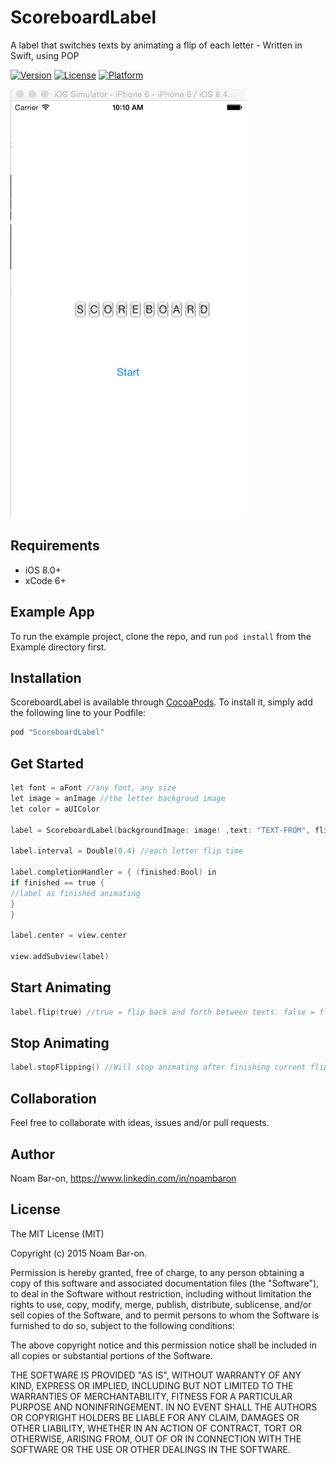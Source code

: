 # ScoreboardLabel
A label that switches texts by animating a flip of each letter - Written in Swift, using POP

[![Version](https://img.shields.io/cocoapods/v/ScoreboardLabel.svg?style=flat)](http://cocoapods.org/pods/ScoreboardLabel)
[![License](https://img.shields.io/cocoapods/l/ScoreboardLabel.svg?style=flat)](http://cocoapods.org/pods/ScoreboardLabel)
[![Platform](https://img.shields.io/cocoapods/p/ScoreboardLabel.svg?style=flat)](http://cocoapods.org/pods/ScoreboardLabel)

![Animation](ScoreboardLabel.gif)

## Requirements

* iOS 8.0+
* xCode 6+

## Example App 

To run the example project, clone the repo, and run `pod install` from the Example directory first.


## Installation

ScoreboardLabel is available through [CocoaPods](http://cocoapods.org). To install
it, simply add the following line to your Podfile:

```objective-c
pod "ScoreboardLabel"
```

## Get Started


```objective-c
let font = aFont //any font, any size
let image = anImage //the letter backgroud image
let color = aUIColor

label = ScoreboardLabel(backgroundImage: image! ,text: "TEXT-FROM", flipToText: "TEXT-TO", font:font, textColor:color)

label.interval = Double(0.4) //each letter flip time

label.completionHandler = { (finished:Bool) in
if finished == true {
//label as finished animating
}
}

label.center = view.center

view.addSubview(label)

```

## Start Animating

```objective-c
label.flip(true) //true = flip back and forth between texts. false = flip once from text to text and thats it
```

## Stop Animating

```objective-c
label.stopFlipping() //Will stop animating after finishing current flip
```

## Collaboration
Feel free to collaborate with ideas, issues and/or pull requests.


## Author

Noam Bar-on, https://www.linkedin.com/in/noambaron

## License

The MIT License (MIT)

Copyright (c) 2015 Noam Bar-on.

Permission is hereby granted, free of charge, to any person obtaining a copy
of this software and associated documentation files (the "Software"), to deal
in the Software without restriction, including without limitation the rights
to use, copy, modify, merge, publish, distribute, sublicense, and/or sell
copies of the Software, and to permit persons to whom the Software is
furnished to do so, subject to the following conditions:

The above copyright notice and this permission notice shall be included in
all copies or substantial portions of the Software.

THE SOFTWARE IS PROVIDED "AS IS", WITHOUT WARRANTY OF ANY KIND, EXPRESS OR
IMPLIED, INCLUDING BUT NOT LIMITED TO THE WARRANTIES OF MERCHANTABILITY,
FITNESS FOR A PARTICULAR PURPOSE AND NONINFRINGEMENT. IN NO EVENT SHALL THE
AUTHORS OR COPYRIGHT HOLDERS BE LIABLE FOR ANY CLAIM, DAMAGES OR OTHER
LIABILITY, WHETHER IN AN ACTION OF CONTRACT, TORT OR OTHERWISE, ARISING FROM,
OUT OF OR IN CONNECTION WITH THE SOFTWARE OR THE USE OR OTHER DEALINGS IN
THE SOFTWARE.

<!--=======-->
<!--A label that switches texts by animating a flip of each letter - Written in Swift, using POP-->
